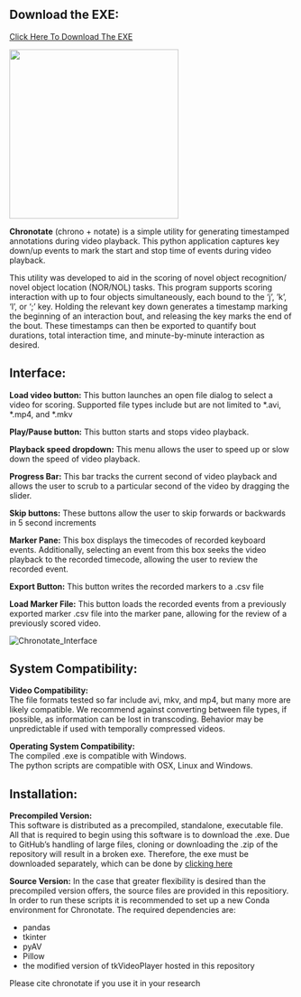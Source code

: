 ## Download the EXE:
[Click Here To Download The EXE](https://github.com/ShumanLab/Chronotate/raw/main/Chronotate.exe?download=)

<img src="https://user-images.githubusercontent.com/108362860/216124746-450dccf6-c007-4eee-b271-0ba784071acd.png" width="300">

**Chronotate** (chrono + notate) is a simple utility for generating timestamped annotations during video playback. This python application captures key down/up events to mark the start and stop time of events during video playback.  

This utility was developed to aid in the scoring of novel object recognition/ novel object location (NOR/NOL) tasks.  This program supports scoring interaction with up to four objects simultaneously, each bound to the ‘j’, ’k’, ‘l’, or ‘;’ key.  Holding the relevant key down generates a timestamp marking the beginning of an interaction bout, and releasing the key marks the end of the bout. These timestamps can then be exported to quantify bout durations, total interaction time, and minute-by-minute interaction as desired.

## Interface:
**Load video button:** This button launches an open file dialog to select a video for scoring. Supported file types include but are not limited to *.avi, *.mp4, and *.mkv  

**Play/Pause button:** This button starts and stops video playback.  

**Playback speed dropdown:** This menu allows the user to speed up or slow down the speed of video playback.   

**Progress Bar:** This bar tracks the current second of video playback and allows the user to scrub to a particular second of the video by dragging the slider.  

**Skip buttons:** These buttons allow the user to skip forwards or backwards in 5 second increments 

**Marker Pane:** This box displays the timecodes of recorded keyboard events.  Additionally, selecting an event from this box seeks the video playback to the recorded timecode, allowing the user to review the recorded event.  

**Export Button:** This button writes the recorded markers to a .csv file  

**Load Marker File:** This button loads the recorded events from a previously exported marker .csv file into the marker pane, allowing for the review of a previously scored video.  

![Chronotate_Interface](https://user-images.githubusercontent.com/108362860/216124015-6c562092-176f-4266-82f4-fb346da14304.png)


## System Compatibility:  

**Video Compatibility:**  
The file formats tested so far include avi, mkv, and mp4, but many more are likely compatible. We recommend against converting between file types, if possible, as information can be lost in transcoding. Behavior may be unpredictable if used with temporally compressed videos. 

**Operating System Compatibility:**  
The compiled .exe is compatible with Windows.  
The python scripts are compatible with OSX, Linux and Windows.  

## Installation:  
**Precompiled Version:**  
This software is distributed as a precompiled, standalone, executable file.  All that is required to begin using this software is to download the .exe.  Due to GitHub’s handling of large files, cloning or downloading the .zip of the repository will result in a broken exe. Therefore, the exe must be downloaded separately, which can be done by [clicking here](https://github.com/ShumanLab/Chronotate/raw/main/Chronotate.exe?download=)

**Source Version:**
In the case that greater flexibility is desired than the precompiled version offers, the source files are provided in this repositiory. In order to run these scripts it is recommended to set up a new Conda environment for Chronotate. The required dependencies are:  
* pandas  
* tkinter
* pyAV
* Pillow  
* the modified version of tkVideoPlayer hosted in this repository  
  
    
      
      
Please cite chronotate if you use it in your research



